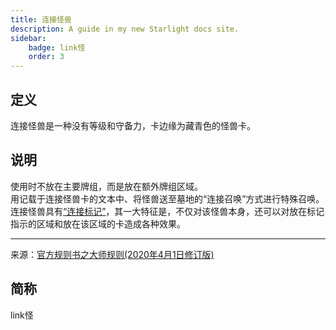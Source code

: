 ```yaml
---
title: 连接怪兽
description: A guide in my new Starlight docs site.
sidebar:
    badge: link怪
    order: 3
---
```


## 定义

连接怪兽是一种没有等级和守备力，卡边缘为藏青色的怪兽卡。  

## 说明

使用时不放在主要牌组，而是放在额外牌组区域。  
用记载于连接怪兽卡的文本中、将怪兽送至墓地的“连接召唤”方式进行特殊召唤。  
连接怪兽具有[“连接标记”](/abbr/卡牌相关属性/箭头)，其一大特征是，不仅对该怪兽本身，还可以对放在标记指示的区域和放在该区域的卡造成各种效果。

---
来源：[官方规则书之大师规则(2020年4月1日修订版)](https://www.yugioh-card-cn.com/playing)

## 简称

link怪
